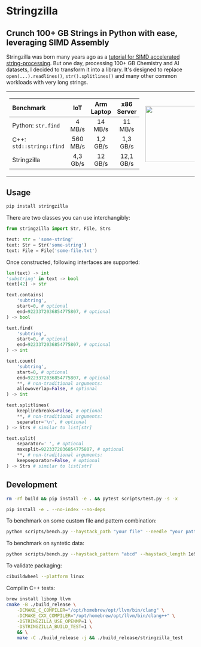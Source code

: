 # Stringzilla

## Crunch 100+ GB Strings in Python with ease, leveraging SIMD Assembly

Stringzilla was born many years ago as a [tutorial for SIMD accelerated string-processing][tutorial].
But one day, processing 100+ GB Chemistry and AI datasets, I decided to transform it into a library.
It's designed to replace `open(...).readlines()`, `str().splitlines()` and many other common workloads with very long strings.

<table>
<tr>
<td>

<table>
<thead>
<tr>
<th style="text-align:left">Benchmark</th>
<th style="text-align:center">IoT</th>
<th style="text-align:center">Arm Laptop</th>
<th style="text-align:center">x86 Server</th>
</tr>
</thead>
<tbody>
<tr>
<td style="text-align:left">Python: <code>str.find</code></td>
<td style="text-align:center">4 MB/s</td>
<td style="text-align:center">14 MB/s</td>
<td style="text-align:center">11 MB/s</td>
</tr>
<tr>
<td style="text-align:left">C++: <code>std::string::find</code></td>
<td style="text-align:center">560 MB/s</td>
<td style="text-align:center">1,2 GB/s</td>
<td style="text-align:center">1,3 GB/s</td>
</tr>
<tr>
<td style="text-align:left">Stringzilla</td>
<td style="text-align:center">4,3 Gb/s</td>
<td style="text-align:center">12 GB/s</td>
<td style="text-align:center">12,1 GB/s</td>
</tr>
</tbody>
</table>

</td>
<td>
<img src="https://github.com/ashvardanian/Stringzilla/blob/main/stringzilla.jpeg?raw=true" height=150px>
</td>
<tr>
</table>

[tutorial]: https://youtu.be/6Sh9QWdzo58

## Usage

```sh
pip install stringzilla
```

There are two classes you can use interchangibly:

```python
from stringzilla import Str, File, Strs

text: str = 'some-string'
text: Str = Str('some-string')
text: File = File('some-file.txt')
```

Once constructed, following interfaces are supported:

```python
len(text) -> int
'substring' in text -> bool
text[42] -> str

text.contains(
    'subtring',
    start=0, # optional
    end=9223372036854775807, # optional
) -> bool

text.find(
    'subtring',
    start=0, # optional
    end=9223372036854775807, # optional
) -> int

text.count(
    'subtring',
    start=0, # optional
    end=9223372036854775807, # optional
    **, # non-traditional arguments:
    allowoverlap=False, # optional
) -> int

text.splitlines(
    keeplinebreaks=False, # optional
    **, # non-traditional arguments:
    separator='\n', # optional
) -> Strs # similar to list[str]

text.split(
    separator=' ', # optional
    maxsplit=9223372036854775807, # optional
    **, # non-traditional arguments:
    keepseparator=False, # optional
) -> Strs # similar to list[str]
```

## Development

```sh
rm -rf build && pip install -e . && pytest scripts/test.py -s -x

pip install -e . --no-index --no-deps
```

To benchmark on some custom file and pattern combination:

```sh
python scripts/bench.py --haystack_path "your file" --needle "your pattern"
```

To benchmark on syntetic data:

```sh
python scripts/bench.py --haystack_pattern "abcd" --haystack_length 1e9 --needle "abce"
```

To validate packaging:

```sh
cibuildwheel --platform linux
```

Compilin C++ tests:


```sh
brew install libomp llvm
cmake -B ./build_release \
    -DCMAKE_C_COMPILER="/opt/homebrew/opt/llvm/bin/clang" \
    -DCMAKE_CXX_COMPILER="/opt/homebrew/opt/llvm/bin/clang++" \
    -DSTRINGZILLA_USE_OPENMP=1 \
    -DSTRINGZILLA_BUILD_TEST=1 \
    && \
    make -C ./build_release -j && ./build_release/stringzilla_test
```